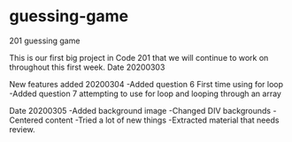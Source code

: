 # guessing-game
201 guessing game



This is our first big project in Code 201 that we will continue to work on throughout this first week.
Date 20200303

New features added 20200304
-Added question 6
  First time using for loop
-Added question 7
  attempting to use for loop and looping through an array

Date 20200305
-Added background image
-Changed DIV backgrounds
-Centered content
-Tried a lot of new things
-Extracted material that needs review.